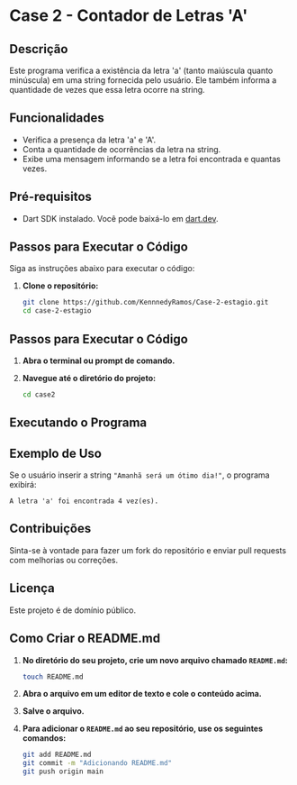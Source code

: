 # Case 2 - Contador de Letras 'A'

## Descrição

Este programa verifica a existência da letra 'a' (tanto maiúscula quanto minúscula) em uma string fornecida pelo usuário. Ele também informa a quantidade de vezes que essa letra ocorre na string.

## Funcionalidades

- Verifica a presença da letra 'a' e 'A'.
- Conta a quantidade de ocorrências da letra na string.
- Exibe uma mensagem informando se a letra foi encontrada e quantas vezes.

## Pré-requisitos

- Dart SDK instalado. Você pode baixá-lo em [dart.dev](https://dart.dev/get-dart).

## Passos para Executar o Código

Siga as instruções abaixo para executar o código:

1. **Clone o repositório:**

   ```bash
   git clone https://github.com/KennnedyRamos/Case-2-estagio.git
   cd case-2-estagio
   
  ## Passos para Executar o Código

1. **Abra o terminal ou prompt de comando.**

2. **Navegue até o diretório do projeto:**
   ```bash
   cd case2
## Executando o Programa

## Exemplo de Uso

Se o usuário inserir a string `"Amanhã será um ótimo dia!"`, o programa exibirá:

`A letra 'a' foi encontrada 4 vez(es).`

## Contribuições
Sinta-se à vontade para fazer um fork do repositório e enviar pull requests com melhorias ou correções.

## Licença
Este projeto é de domínio público.

## Como Criar o README.md
1. **No diretório do seu projeto, crie um novo arquivo chamado `README.md`:**
   ```bash
   touch README.md
5. **Abra o arquivo em um editor de texto e cole o conteúdo acima.**

6. **Salve o arquivo.**

7. **Para adicionar o `README.md` ao seu repositório, use os seguintes comandos:**
   ```bash
   git add README.md
   git commit -m "Adicionando README.md"
   git push origin main
